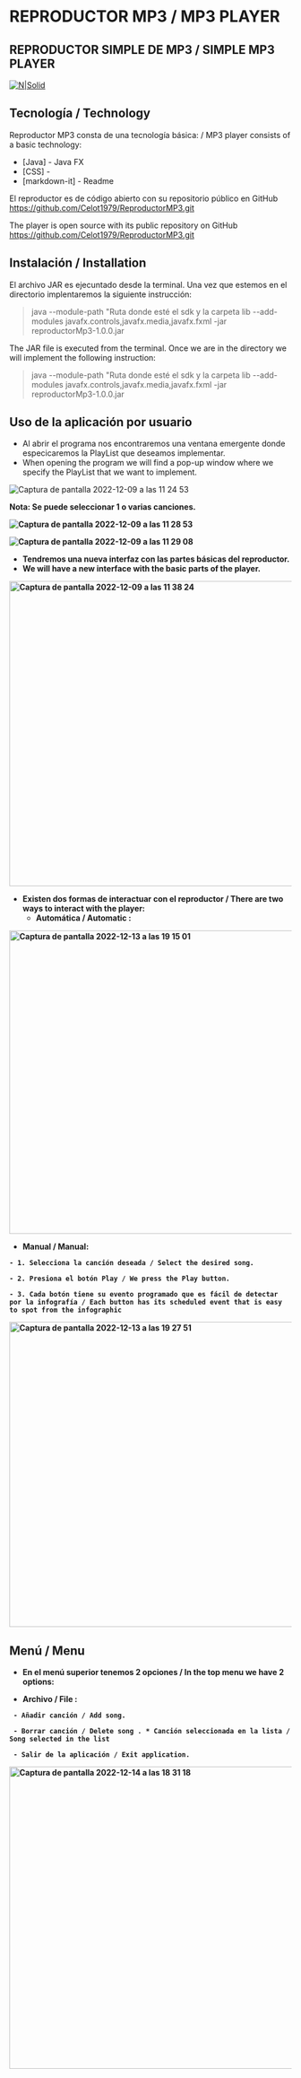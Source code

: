 # REPRODUCTOR MP3 / MP3 PLAYER





## REPRODUCTOR SIMPLE DE MP3 / SIMPLE MP3 PLAYER
[![N|Solid](https://cldup.com/dTxpPi9lDf.thumb.png)](https://nodesource.com/products/nsolid)

## Tecnología / Technology

Reproductor MP3 consta de una tecnología básica: / MP3 player consists of a basic technology:
- [Java] - Java FX
- [CSS] -
- [markdown-it] - Readme

El reproductor es de código abierto con su repositorio público en GitHub https://github.com/Celot1979/ReproductorMP3.git

The player is open source with its public repository on GitHub https://github.com/Celot1979/ReproductorMP3.git

## Instalación / Installation
El archivo JAR es ejecuntado desde la terminal. Una vez que estemos en el directorio implentaremos la siguiente instrucción: 

> java --module-path  "Ruta donde esté el sdk y la carpeta lib  --add-modules javafx.controls,javafx.media,javafx.fxml -jar reproductorMp3-1.0.0.jar

The JAR file is executed from the terminal. Once we are in the directory we will implement the following instruction:

> java --module-path  "Ruta donde esté el sdk y la carpeta lib  --add-modules javafx.controls,javafx.media,javafx.fxml -jar reproductorMp3-1.0.0.jar

## Uso de la aplicación por usuario
- Al abrir el programa nos encontraremos  una ventana emergente donde especicaremos la PlayList que deseamos implementar. 
- When opening the program we will find a pop-up window where we specify the PlayList that we want to implement.

![Captura de pantalla 2022-12-09 a las 11 24 53](https://user-images.githubusercontent.com/67976795/206681495-62a185c7-c41c-4e62-b9e3-24434de3e214.png)

<Strong>Nota: Se puede seleccionar 1 o varias canciones. 
  
![Captura de pantalla 2022-12-09 a las 11 28 53](https://user-images.githubusercontent.com/67976795/206681896-62fef36c-35d6-4584-9aa7-ee2442862f37.png)

![Captura de pantalla 2022-12-09 a las 11 29 08](https://user-images.githubusercontent.com/67976795/206681920-cc8783b3-5724-47d6-9bd7-f75fd4bf558c.png)
 
 - Tendremos una nueva interfaz con las partes básicas del reproductor.
 - We will have a new interface with the basic parts of the player.
   
 <img width="544" alt="Captura de pantalla 2022-12-09 a las 11 38 24" src="https://user-images.githubusercontent.com/67976795/206683718-6fadd175-d83c-42c6-b2ed-a0f107b818e4.png">
 
 - Existen dos formas de interactuar con el reproductor / There are two ways to interact with the player:
   - Automática / Automatic : 
   
<img width="541" alt="Captura de pantalla 2022-12-13 a las 19 15 01" src="https://user-images.githubusercontent.com/67976795/207413763-809cddbb-ed1c-48f9-a261-c8a645a6daa0.png">
  
   - Manual / Manual:
  
    - 1. Selecciona la canción deseada / Select the desired song.
  
    - 2. Presiona el botón Play / We press the Play button.
  
    - 3. Cada botón tiene su evento programado que es fácil de detectar por la infografía / Each button has its scheduled event that is easy to spot from the infographic
  
  
  
<img width="544" alt="Captura de pantalla 2022-12-13 a las 19 27 51" src="https://user-images.githubusercontent.com/67976795/207429413-3f7bc32e-d69f-435b-a75d-317bf1e9f04f.png">

  ## Menú / Menu
  - En el menú superior tenemos 2 opciones / In the top menu we have 2 options:
  
   -  Archivo / File :
  
     - Añadir canción / Add song.
  
     - Borrar canción / Delete song . * Canción seleccionada en la lista / Song selected in the list
  
     - Salir de la aplicación / Exit application.
  
  
<img width="539" alt="Captura de pantalla 2022-12-14 a las 18 31 18" src="https://user-images.githubusercontent.com/67976795/207668447-9a660858-4cb1-40e9-abf0-fa13682c6eea.png">

